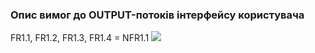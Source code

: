 ### Опис вимог до OUTPUT-потоків інтерфейсу користувача
FR1.1, FR1.2, FR1.3, FR1.4 = NFR1.1
![](https://user-images.githubusercontent.com/79440042/191929555-35b679f6-ca9e-4eaa-8afa-38249acdd216.png)
